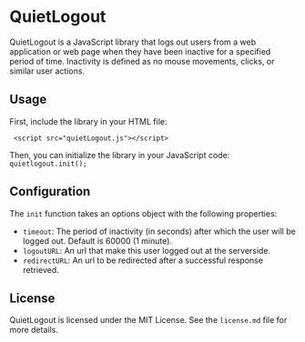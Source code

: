 # QuietLogout

QuietLogout is a JavaScript library that logs out users from a web application or web page when they have been inactive for a specified period of time. Inactivity is defined as no mouse movements, clicks, or similar user actions.


## Usage

First, include the library in your HTML file:

` <script src="quietLogout.js"></script>`


Then, you can initialize the library in your JavaScript code:
` quietlogout.init();`


## Configuration

The `init` function takes an options object with the following properties:

- `timeout`: The period of inactivity (in seconds) after which the user will be logged out. Default is 60000 (1 minute).
- `logoutURL`: An url that make this user logged out at the serverside.
- `redirectURL`: An url to be redirected after a successful response retrieved.

## License

QuietLogout is licensed under the MIT License. See the `license.md` file for more details.
